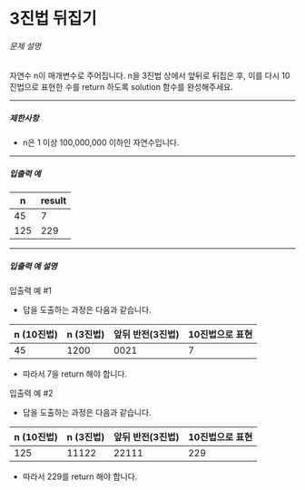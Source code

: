 # 3진법 뒤집기

<h6>문제 설명</h6>
<p>자연수 n이 매개변수로 주어집니다. n을 3진법 상에서 앞뒤로 뒤집은 후, 이를 다시 10진법으로 표현한 수를 return 하도록 solution 함수를 완성해주세요.</p>

<hr>

<h5>제한사항</h5>

<ul>
    <li>n은 1 이상 100,000,000 이하인 자연수입니다.</li>
</ul>

<hr>

<h5>입출력 예</h5>
<table>
    <thead>
        <tr>
            <th>n</th>
            <th>result</th>
        </tr>
    </thead>
    <tbody>
        <tr>
            <td>45</td>
            <td>7</td>
        </tr>
        <tr>
            <td>125</td>
            <td>229</td>
        </tr>
    </tbody>
</table>
<hr>

<h5>입출력 예 설명</h5>

<p>입출력 예 #1</p>

<ul>
    <li>답을 도출하는 과정은 다음과 같습니다.</li>
</ul>
<table>
    <thead>
        <tr>
            <th>n (10진법)</th>
            <th>n (3진법)</th>
            <th>앞뒤 반전(3진법)</th>
            <th>10진법으로 표현</th>
        </tr>
    </thead>
    <tbody>
        <tr>
            <td>45</td>
            <td>1200</td>
            <td>0021</td>
            <td>7</td>
        </tr>
    </tbody>
</table>
<ul>
    <li>따라서 7을 return 해야 합니다.</li>
</ul>

<p>입출력 예 #2</p>

<ul>
    <li>답을 도출하는 과정은 다음과 같습니다.</li>
</ul>
<table>
    <thead>
        <tr>
            <th>n (10진법)</th>
            <th>n (3진법)</th>
            <th>앞뒤 반전(3진법)</th>
            <th>10진법으로 표현</th>
        </tr>
    </thead>
    <tbody>
        <tr>
            <td>125</td>
            <td>11122</td>
            <td>22111</td>
            <td>229</td>
        </tr>
    </tbody>
</table>
<ul>
    <li>따라서 229를 return 해야 합니다.</li>
</ul>